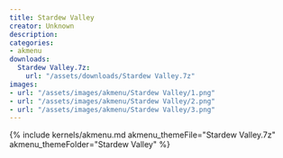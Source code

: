 ```yaml
---
title: Stardew Valley
creator: Unknown
description: 
categories:
- akmenu
downloads:
  Stardew Valley.7z:
    url: "/assets/downloads/Stardew Valley.7z"
images:
- url: "/assets/images/akmenu/Stardew Valley/1.png"
- url: "/assets/images/akmenu/Stardew Valley/2.png"
- url: "/assets/images/akmenu/Stardew Valley/3.png"
---
```


{% include kernels/akmenu.md akmenu_themeFile="Stardew Valley.7z" akmenu_themeFolder="Stardew Valley" %}
